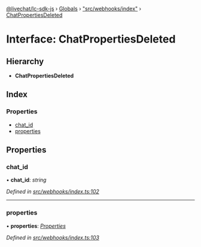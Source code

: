 [@livechat/lc-sdk-js](../README.md) › [Globals](../globals.md) › ["src/webhooks/index"](../modules/_src_webhooks_index_.md) › [ChatPropertiesDeleted](_src_webhooks_index_.chatpropertiesdeleted.md)

# Interface: ChatPropertiesDeleted

## Hierarchy

* **ChatPropertiesDeleted**

## Index

### Properties

* [chat_id](_src_webhooks_index_.chatpropertiesdeleted.md#chat_id)
* [properties](_src_webhooks_index_.chatpropertiesdeleted.md#properties)

## Properties

###  chat_id

• **chat_id**: *string*

*Defined in [src/webhooks/index.ts:102](https://github.com/livechat/lc-sdk-js/blob/3cb601c/src/webhooks/index.ts#L102)*

___

###  properties

• **properties**: *[Properties](_src_objects_index_.properties.md)*

*Defined in [src/webhooks/index.ts:103](https://github.com/livechat/lc-sdk-js/blob/3cb601c/src/webhooks/index.ts#L103)*
